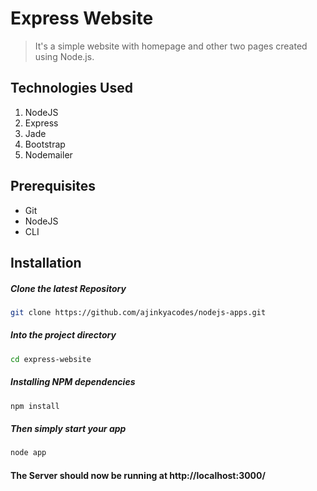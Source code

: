 # Express Website
> It's a simple website with homepage and other two pages created using Node.js.

## Technologies Used
1.  NodeJS
2.  Express
3.  Jade
4.  Bootstrap
5.  Nodemailer

## Prerequisites
- Git
- NodeJS
- CLI

## Installation

##### Clone the latest Repository

```bash
git clone https://github.com/ajinkyacodes/nodejs-apps.git
```

##### Into the project directory

```bash
cd express-website
```

##### Installing NPM dependencies

```bash
npm install
```

##### Then simply start your app

```bash
node app
```

#### The Server should now be running at http://localhost:3000/ 